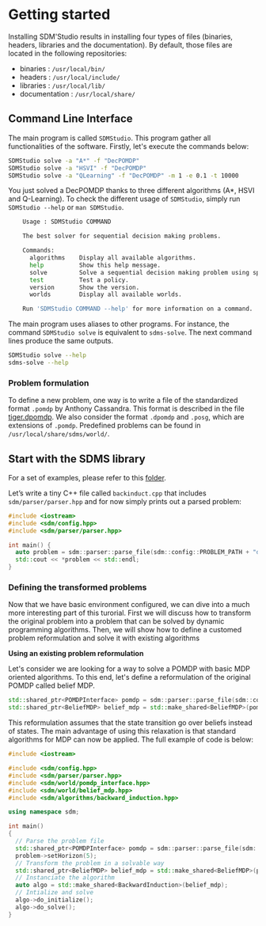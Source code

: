 
# Getting started 

Installing SDM'Studio results in installing four types of files (binaries, headers, libraries and the documentation). By default, those files are located in the following repositories:
- binaries : `/usr/local/bin/` 
- headers : `/usr/local/include/` 
- libraries : `/usr/local/lib/` 
- documentation : `/usr/local/share/` 

## Command Line Interface

The main program is called `SDMStudio`. This program gather all functionalities of the software. Firstly, let's execute the commands below:

```bash 
SDMStudio solve -a "A*" -f "DecPOMDP" 
SDMStudio solve -a "HSVI" -f "DecPOMDP" 
SDMStudio solve -a "QLearning" -f "DecPOMDP" -m 1 -e 0.1 -t 10000
```

You just solved a DecPOMDP thanks to three different algorithms (A*, HSVI and Q-Learning). To check the different usage of `SDMStudio`, simply run  ``SDMStudio --help`` or `man SDMStudio`.

```bash
    Usage : SDMStudio COMMAND

    The best solver for sequential decision making problems.

    Commands:
      algorithms	Display all available algorithms.
      help			Show this help message.
      solve			Solve a sequential decision making problem using specified algorithm.
      test			Test a policy.
      version		Show the version.
      worlds		Display all available worlds.

    Run 'SDMStudio COMMAND --help' for more information on a command.
```

The main program uses aliases to other programs. For instance, the command `SDMStudio solve` is equivalent to `sdms-solve`. The next command lines produce the same outputs.

```bash
SDMStudio solve --help
sdms-solve --help
```


### Problem formulation

To define a new problem, one way is to write a file of the standardized format `.pomdp` by Anthony Cassandra. This format is described in the file [tiger.dpomdp](/tiger.txt). We also consider the format `.dpomdp` and `.posg`, which are extensions of `.pomdp`. Predefined problems can be found in `/usr/local/share/sdms/world/`. 

## Start with the SDMS library

For a set of examples, please refer to this [folder](https://gitlab.inria.fr/chroma1/plasma/sdms/-/tree/main/src/examples).

Let’s write a tiny C++ file called `backinduct.cpp` that includes `sdm/parser/parser.hpp` and for now simply prints out a parsed problem:

```cpp
#include <iostream>
#include <sdm/config.hpp>
#include <sdm/parser/parser.hpp>

int main() {
  auto problem = sdm::parser::parse_file(sdm::config::PROBLEM_PATH + "dpomdp/mabc.dpomdp");
  std::cout << *problem << std::endl;
} 
```

### Defining the transformed problems

Now that we have basic environment configured, we can dive into a much more interesting part of this turorial. First we will discuss how to transform the original problem into a problem that can be solved by dynamic programming algorithms. Then, we will show how to define a customed problem reformulation and solve it with existing algorithms

**Using an existing problem reformulation**

Let's consider we are looking for a way to solve a POMDP with basic MDP oriented algorithms. To this end, let's define a reformulation of the original POMDP  called belief MDP. 

```cpp
std::shared_ptr<POMDPInterface> pomdp = sdm::parser::parse_file(sdm::config::PROBLEM_PATH + "dpomdp/mabc.dpomdp");
std::shared_ptr<BeliefMDP> belief_mdp = std::make_shared<BeliefMDP>(pomdp);
```

This reformulation assumes that the state transition go over beliefs instead of states. The main advantage of using this relaxation is that standard algorithms for MDP can now be applied. The full example of code is below: 

```cpp
#include <iostream>

#include <sdm/config.hpp>
#include <sdm/parser/parser.hpp>
#include <sdm/world/pomdp_interface.hpp>
#include <sdm/world/belief_mdp.hpp>
#include <sdm/algorithms/backward_induction.hpp>

using namespace sdm;

int main()
{
  // Parse the problem file 
  std::shared_ptr<POMDPInterface> pomdp = sdm::parser::parse_file(sdm::config::PROBLEM_PATH + "pomdp/tiger.pomdp");
  problem->setHorizon(5);
  // Transform the problem in a solvable way 
  std::shared_ptr<BeliefMDP> belief_mdp = std::make_shared<BeliefMDP>(pomdp);
  // Instanciate the algorithm
  auto algo = std::make_shared<BackwardInduction>(belief_mdp);
  // Intialize and solve
  algo->do_initialize();
  algo->do_solve();
} 
```

<!-- 


## Deploy and run long experiments

Your algorithm is ready to be used. The project can be build correctly using CMake. Your main program seems to do what you want but your computer is too slow to solve such a difficult problem in acceptable time.
The solution is to deploy SDMS on a server. To this purpose, we provide a Dockerfile to easily deploy SDMS on a server and execute the code.

### Procedure

1. Copy the code to the server
2. On the server, go to ``/path/to/sdms``
3. Build the image yourself

```bash
docker build --rm -t sdms:v1.0 .
```

4. Instanciate a container and run your experiment

```bash
docker run -d sdms:v1.0 SMDStudio solve [ARG...]
```

::: warning
The default ``Dockerfile`` build an image containing PyTorch for CPU. You can pass ``LIBTORCH_URL=<path/to/libtorch-xxxxx.zip`` argument to specify a different configuration of PyTorch and use, for instance, pytorch for GPU 10.2.
::: -->